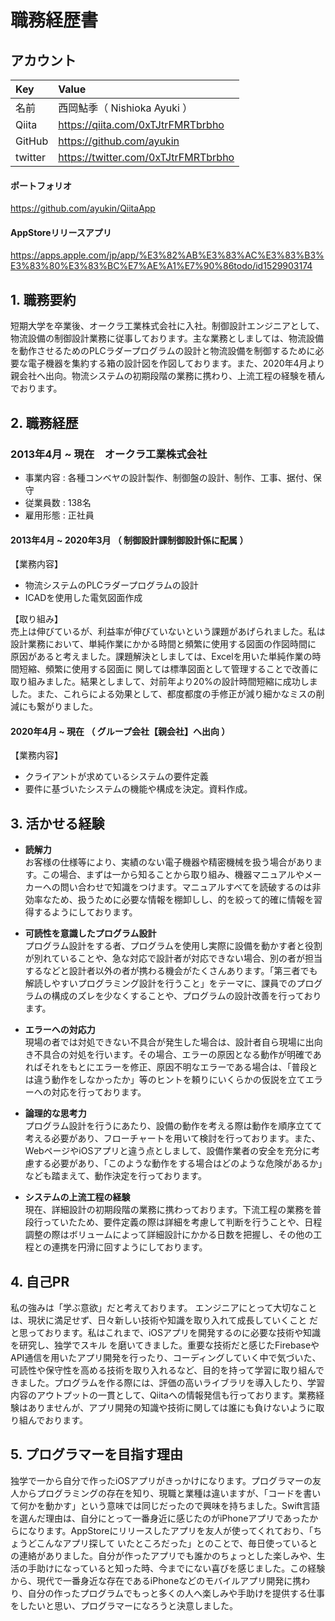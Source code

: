 # 職務経歴書


## アカウント

| Key | Value |
| :--- | :--- |
| 名前 | 西岡鮎季（ Nishioka Ayuki ） |
| Qiita | <https://qiita.com/0xTJtrFMRTbrbho> |
| GitHub | <https://github.com/ayukin> |
| twitter | <https://twitter.com/0xTJtrFMRTbrbho> |

#### ポートフォリオ
<https://github.com/ayukin/QiitaApp>

#### AppStoreリリースアプリ
<https://apps.apple.com/jp/app/%E3%82%AB%E3%83%AC%E3%83%B3%E3%83%80%E3%83%BC%E7%AE%A1%E7%90%86todo/id1529903174>

## 1. 職務要約
短期大学を卒業後、オークラ工業株式会社に入社。制御設計エンジニアとして、物流設備の制御設計業務に従事しております。主な業務としましては、物流設備を動作させるためのPLCラダープログラムの設計と物流設備を制御するために必要な電子機器を集約する箱の設計図を作図しております。また、2020年4月より親会社へ出向。物流システムの初期段階の業務に携わり、上流工程の経験を積んでおります。


## 2. 職務経歴
### 2013年4月 ~ 現在　オークラ工業株式会社
* 事業内容 : 各種コンベヤの設計製作、制御盤の設計、制作、工事、据付、保守
* 従業員数 : 138名
* 雇用形態 : 正社員

#### 2013年4月 ~ 2020年3月 （ 制御設計課制御設計係に配属 ）
【業務内容】
* 物流システムのPLCラダープログラムの設計
* ICADを使用した電気図面作成

【取り組み】  
売上は伸びているが、利益率が伸びていないという課題があげられました。私は設計業務において、単純作業にかかる時間と頻繁に使用する図面の作図時間に 原因があると考えました。課題解決としましては、Excelを用いた単純作業の時間短縮、頻繁に使用する図面に 関しては標準図面として管理することで改善に取り組みました。結果としまして、対前年より20%の設計時間短縮に成功しました。また、これらによる効果として、都度都度の手修正が減り細かなミスの削減にも繋がりました。

#### 2020年4月 ~ 現在 （ グループ会社【親会社】へ出向 ）
【業務内容】
* クライアントが求めているシステムの要件定義
* 要件に基づいたシステムの機能や構成を決定。資料作成。


## 3. 活かせる経験
* __読解力__  
お客様の仕様等により、実績のない電子機器や精密機械を扱う場合があります。この場合、まずは一から知ることから取り組み、機器マニュアルやメーカーへの問い合わせで知識をつけます。マニュアルすべてを読破するのは非効率なため、扱うために必要な情報を棚卸しし、的を絞って的確に情報を習得するようにしております。

* __可読性を意識したプログラム設計__  
プログラム設計をする者、プログラムを使用し実際に設備を動かす者と役割が別れていることや、急な対応で設計者が対応できない場合、別の者が担当するなどと設計者以外の者が携わる機会がたくさんあります。「第三者でも解読しやすいプログラミング設計を行うこと」をテーマに、課員でのプログラムの構成のズレを少なくすることや、プログラムの設計改善を行っております。

* __エラーへの対応力__  
現場の者では対処できない不具合が発生した場合は、設計者自ら現場に出向き不具合の対処を行います。その場合、エラーの原因となる動作が明確であればそれをもとにエラーを修正、原因不明なエラーである場合は、「普段とは違う動作をしなかったか」等のヒントを頼りにいくらかの仮説を立てエラーへの対応を行っております。

* __論理的な思考力__  
プログラム設計を行うにあたり、設備の動作を考える際は動作を順序立てて考える必要があり、フローチャートを用いて検討を行っております。また、WebページやiOSアプリと違う点としまして、設備作業者の安全を充分に考慮する必要があり、「このような動作をする場合はどのような危険があるか」なども踏まえて、動作決定を行っております。

* __システムの上流工程の経験__  
現在、詳細設計の初期段階の業務に携わっております。下流工程の業務を普段行っていたため、要件定義の際は詳細を考慮して判断を行うことや、日程調整の際はボリュームによって詳細設計にかかる日数を把握し、その他の工程との連携を円滑に回すようにしております。


## 4. 自己PR
私の強みは「学ぶ意欲」だと考えております。 エンジニアにとって大切なことは、現状に満足せず、日々新しい技術や知識を取り入れて成長していくこと だと思っております。私はこれまで、iOSアプリを開発するのに必要な技術や知識を研究し、独学でスキル を磨いてきました。重要な技術だと感じたFirebaseやAPI通信を用いたアプリ開発を行ったり、コーディングしていく中で気づいた、可読性や保守性を高める技術を取り入れるなど、目的を持って学習に取り組んで きました。プログラムを作る際には、評価の高いライブラリを導入したり、学習内容のアウトプットの一貫として、Qiitaへの情報発信も行っております。業務経験はありませんが、アプリ開発の知識や技術に関しては誰にも負けないように取り組んでおります。


## 5. プログラマーを目指す理由
独学で一から自分で作ったiOSアプリがきっかけになります。プログラマーの友人からプログラミングの存在を知り、現職と業種は違いますが、「コードを書いて何かを動かす」という意味では同じだったので興味を持ちました。Swift言語を選んだ理由は、自分にとって一番身近に感じたのがiPhoneアプリであったからになります。AppStoreにリリースしたアプリを友人が使ってくれており、「ちょうどこんなアプリ探して いたところだった」とのことで、毎日使っているとの連絡がありました。自分が作ったアプリでも誰かのちょっとした楽しみや、生活の手助けになっていると知った時、今までにない喜びを感じました。この経験から、現代で一番身近な存在であるiPhoneなどのモバイルアプリ開発に携わり、自分の作ったプログラムでもっと多くの人へ楽しみや手助けを提供する仕事をしたいと思い、プログラマーになろうと決意しました。
